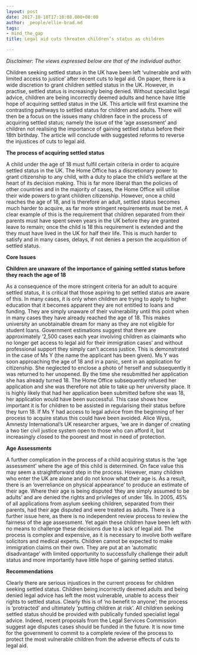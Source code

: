 ```yaml
---
layout: post
date: 2017-10-10T17:18:08.000+00:00
author: _people/ellie-brad.md
tags:
- mind_the_gap
title: Legal aid cuts threaten children’s status as children

---
```

_Disclaimer: The views expressed below are that of the individual author._

Children seeking settled status in the UK have been left ‘vulnerable and with limited access to justice’ after recent cuts to legal aid. On paper, there is a wide discretion to grant children settled status in the UK. However, in practise, settled status is increasingly being denied. Without specialist legal advice, children are being incorrectly deemed adults and hence have little hope of acquiring settled status in the UK. This article will first examine the contrasting pathways to settled status for children and adults. There will then be a focus on the issues many children face in the process of acquiring settled status; namely the issue of the ‘age assessment’ and children not realising the importance of gaining settled status before their 18th birthday. The article will conclude with suggested reforms to reverse the injustices of cuts to legal aid.

**The process of acquiring settled status**

A child under the age of 18 must fulfil certain criteria in order to acquire settled status in the UK. The Home Office has a discretionary power to grant citizenship to any child, with a duty to place the child’s welfare at the heart of its decision making. This is far more liberal than the policies of other countries and in the majority of cases, the Home Office will utilise their wide powers to grant children citizenship. However, once a child reaches the age of 18, and is therefore an adult, settled status becomes much harder to acquire, as far more stringent requirements must be met. A clear example of this is the requirement that children separated from their parents must have spent seven years in the UK before they are granted leave to remain; once the child is 18 this requirement is extended and the they must have lived in the UK for half their life. This is much harder to satisfy and in many cases, delays, if not denies a person the acquisition of settled status.

**Core Issues**

**Children are unaware of the importance of gaining settled status before they reach the age of 18**

As a consequence of the more stringent criteria for an adult to acquire settled status, it is critical that those aspiring to get settled status are aware of this. In many cases, it is only when children are trying to apply to higher education that it becomes apparent they are not entitled to loans and funding. They are simply unaware of their vulnerability until this point when in many cases they have already reached the age of 18. This makes university an unobtainable dream for many as they are not eligible for student loans. Government estimations suggest that there are approximately ‘2,500 cases each year involving children as claimants who no longer get access to legal aid for their immigration cases’ and without professional support they simply can’t access justice. This is demonstrated in the case of Ms Y (the name the applicant has been given). Ms Y was soon approaching the age of 18 and in a panic, sent in an application for citizenship. She neglected to enclose a photo of herself and subsequently it was returned to her unopened. By the time she resubmitted her application she has already turned 18. The Home Office subsequently refused her application and she was therefore not able to take up her university place. It is highly likely that had her application been submitted before she was 18, her application would have been successful. This case shows how important it is for children to be assisted in regularising their status before they turn 18. If Ms Y had access to legal advice from the beginning of her process to acquire status this could have been avoided. Alice Wyss, Amnesty International’s UK researcher argues, ‘we are in danger of creating a two tier civil justice system open to those who can afford it, but increasingly closed to the poorest and most in need of protection.

**Age Assessments**

A further complication in the process of a child acquiring status is the ‘age assessment’ where the age of this child is determined. On face value this may seem a straightforward step in the process. However, many children who enter the UK are alone and do not know what their age is. As a result, there is an ‘overreliance on physical appearance’ to produce an estimate of their age. Where their age is being disputed ‘they are simply assumed to be adults’ and are denied the rights and privileges of under 18s. In 2005, 45% of all applications from asylum seeking children, separated from their parents, had their age disputed and were treated as adults. There is a further issue here, as there is no independent review process to review the fairness of the age assessment. Yet again these children have been left with no means to challenge these decisions due to a lack of legal aid. The process is complex and expensive, as it is necessary to involve both welfare solicitors and medical experts. Children cannot be expected to make immigration claims on their own. They are put at an ‘automatic disadvantage’ with limited opportunity to successfully challenge their adult status and more importantly have little hope of gaining settled status.

**Recommendations**

Clearly there are serious injustices in the current process for children seeking settled status. Children being incorrectly deemed adults and being denied legal advice has left the most vulnerable, unable to access their rights to settled status. Clearly this is of ‘no benefit to anyone’; the process is ‘protracted’ and ultimately ‘putting children at risk’. All children seeking settled status should be provided with publically funded specialist legal advice. Indeed, recent proposals from the Legal Services Commission suggest age disputes cases should be funded in the future. It is now time for the government to commit to a complete review of the process to protect the most vulnerable children from the adverse effects of cuts to legal aid.